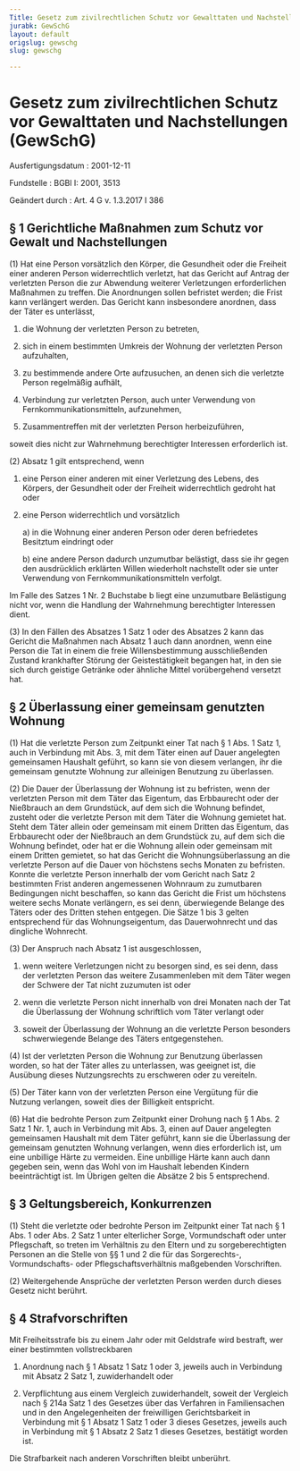 ```yaml
---
Title: Gesetz zum zivilrechtlichen Schutz vor Gewalttaten und Nachstellungen
jurabk: GewSchG
layout: default
origslug: gewschg
slug: gewschg

---
```


# Gesetz zum zivilrechtlichen Schutz vor Gewalttaten und Nachstellungen (GewSchG)

Ausfertigungsdatum
:   2001-12-11

Fundstelle
:   BGBl I: 2001, 3513

Geändert durch
:   Art. 4 G v. 1.3.2017 I 386



## § 1 Gerichtliche Maßnahmen zum Schutz vor Gewalt und Nachstellungen

(1) Hat eine Person vorsätzlich den Körper, die Gesundheit oder die
Freiheit einer anderen Person widerrechtlich verletzt, hat das Gericht
auf Antrag der verletzten Person die zur Abwendung weiterer
Verletzungen erforderlichen Maßnahmen zu treffen. Die Anordnungen
sollen befristet werden; die Frist kann verlängert werden. Das Gericht
kann insbesondere anordnen, dass der Täter es unterlässt,

1.  die Wohnung der verletzten Person zu betreten,


2.  sich in einem bestimmten Umkreis der Wohnung der verletzten Person
    aufzuhalten,


3.  zu bestimmende andere Orte aufzusuchen, an denen sich die verletzte
    Person regelmäßig aufhält,


4.  Verbindung zur verletzten Person, auch unter Verwendung von
    Fernkommunikationsmitteln, aufzunehmen,


5.  Zusammentreffen mit der verletzten Person herbeizuführen,



soweit dies nicht zur Wahrnehmung berechtigter Interessen erforderlich
ist.

(2) Absatz 1 gilt entsprechend, wenn

1.  eine Person einer anderen mit einer Verletzung des Lebens, des
    Körpers, der Gesundheit oder der Freiheit widerrechtlich gedroht hat
    oder


2.  eine Person widerrechtlich und vorsätzlich

    a)  in die Wohnung einer anderen Person oder deren befriedetes Besitztum
        eindringt oder


    b)  eine andere Person dadurch unzumutbar belästigt, dass sie ihr gegen
        den ausdrücklich erklärten Willen wiederholt nachstellt oder sie unter
        Verwendung von Fernkommunikationsmitteln verfolgt.






Im Falle des Satzes 1 Nr. 2 Buchstabe b liegt eine unzumutbare
Belästigung nicht vor, wenn die Handlung der Wahrnehmung berechtigter
Interessen dient.

(3) In den Fällen des Absatzes 1 Satz 1 oder des Absatzes 2 kann das
Gericht die Maßnahmen nach Absatz 1 auch dann anordnen, wenn eine
Person die Tat in einem die freie Willensbestimmung ausschließenden
Zustand krankhafter Störung der Geistestätigkeit begangen hat, in den
sie sich durch geistige Getränke oder ähnliche Mittel vorübergehend
versetzt hat.


## § 2 Überlassung einer gemeinsam genutzten Wohnung

(1) Hat die verletzte Person zum Zeitpunkt einer Tat nach § 1 Abs. 1
Satz 1, auch in Verbindung mit Abs. 3, mit dem Täter einen auf Dauer
angelegten gemeinsamen Haushalt geführt, so kann sie von diesem
verlangen, ihr die gemeinsam genutzte Wohnung zur alleinigen Benutzung
zu überlassen.

(2) Die Dauer der Überlassung der Wohnung ist zu befristen, wenn der
verletzten Person mit dem Täter das Eigentum, das Erbbaurecht oder der
Nießbrauch an dem Grundstück, auf dem sich die Wohnung befindet,
zusteht oder die verletzte Person mit dem Täter die Wohnung gemietet
hat. Steht dem Täter allein oder gemeinsam mit einem Dritten das
Eigentum, das Erbbaurecht oder der Nießbrauch an dem Grundstück zu,
auf dem sich die Wohnung befindet, oder hat er die Wohnung allein oder
gemeinsam mit einem Dritten gemietet, so hat das Gericht die
Wohnungsüberlassung an die verletzte Person auf die Dauer von
höchstens sechs Monaten zu befristen. Konnte die verletzte Person
innerhalb der vom Gericht nach Satz 2 bestimmten Frist anderen
angemessenen Wohnraum zu zumutbaren Bedingungen nicht beschaffen, so
kann das Gericht die Frist um höchstens weitere sechs Monate
verlängern, es sei denn, überwiegende Belange des Täters oder des
Dritten stehen entgegen. Die Sätze 1 bis 3 gelten entsprechend für das
Wohnungseigentum, das Dauerwohnrecht und das dingliche Wohnrecht.

(3) Der Anspruch nach Absatz 1 ist ausgeschlossen,

1.  wenn weitere Verletzungen nicht zu besorgen sind, es sei denn, dass
    der verletzten Person das weitere Zusammenleben mit dem Täter wegen
    der Schwere der Tat nicht zuzumuten ist oder


2.  wenn die verletzte Person nicht innerhalb von drei Monaten nach der
    Tat die Überlassung der Wohnung schriftlich vom Täter verlangt oder


3.  soweit der Überlassung der Wohnung an die verletzte Person besonders
    schwerwiegende Belange des Täters entgegenstehen.




(4) Ist der verletzten Person die Wohnung zur Benutzung überlassen
worden, so hat der Täter alles zu unterlassen, was geeignet ist, die
Ausübung dieses Nutzungsrechts zu erschweren oder zu vereiteln.

(5) Der Täter kann von der verletzten Person eine Vergütung für die
Nutzung verlangen, soweit dies der Billigkeit entspricht.

(6) Hat die bedrohte Person zum Zeitpunkt einer Drohung nach § 1 Abs.
2 Satz 1 Nr. 1, auch in Verbindung mit Abs. 3, einen auf Dauer
angelegten gemeinsamen Haushalt mit dem Täter geführt, kann sie die
Überlassung der gemeinsam genutzten Wohnung verlangen, wenn dies
erforderlich ist, um eine unbillige Härte zu vermeiden. Eine unbillige
Härte kann auch dann gegeben sein, wenn das Wohl von im Haushalt
lebenden Kindern beeinträchtigt ist. Im Übrigen gelten die Absätze 2
bis 5 entsprechend.


## § 3 Geltungsbereich, Konkurrenzen

(1) Steht die verletzte oder bedrohte Person im Zeitpunkt einer Tat
nach § 1 Abs. 1 oder Abs. 2 Satz 1 unter elterlicher Sorge,
Vormundschaft oder unter Pflegschaft, so treten im Verhältnis zu den
Eltern und zu sorgeberechtigten Personen an die Stelle von §§ 1 und 2
die für das Sorgerechts-, Vormundschafts- oder Pflegschaftsverhältnis
maßgebenden Vorschriften.

(2) Weitergehende Ansprüche der verletzten Person werden durch dieses
Gesetz nicht berührt.


## § 4 Strafvorschriften

Mit Freiheitsstrafe bis zu einem Jahr oder mit Geldstrafe wird
bestraft, wer einer bestimmten vollstreckbaren

1.  Anordnung nach § 1 Absatz 1 Satz 1 oder 3, jeweils auch in Verbindung
    mit Absatz 2 Satz 1, zuwiderhandelt oder


2.  Verpflichtung aus einem Vergleich zuwiderhandelt, soweit der Vergleich
    nach § 214a Satz 1 des Gesetzes über das Verfahren in Familiensachen
    und in den Angelegenheiten der freiwilligen Gerichtsbarkeit in
    Verbindung mit § 1 Absatz 1 Satz 1 oder 3 dieses Gesetzes, jeweils
    auch in Verbindung mit § 1 Absatz 2 Satz 1 dieses Gesetzes, bestätigt
    worden ist.



Die Strafbarkeit nach anderen Vorschriften bleibt unberührt.

